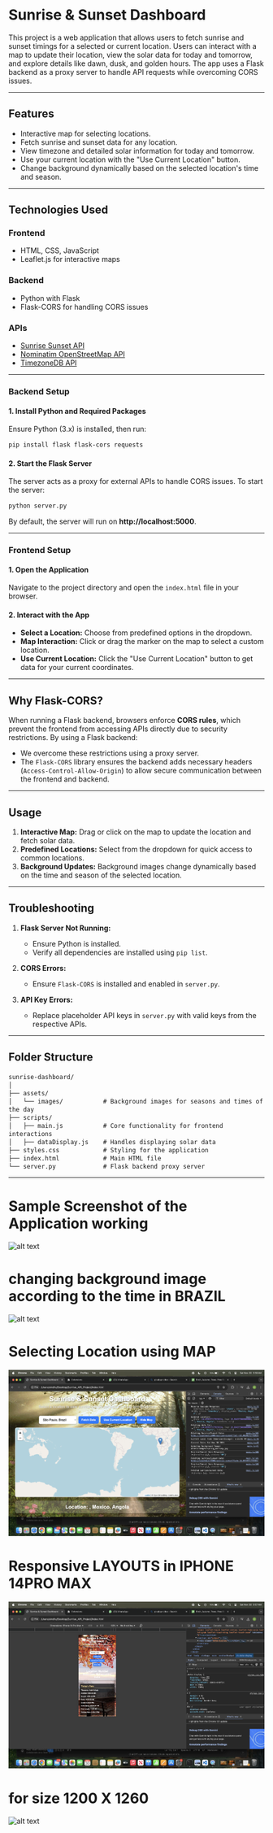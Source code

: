 # Sunrise & Sunset Dashboard

This project is a web application that allows users to fetch sunrise and sunset timings for a selected or current location. Users can interact with a map to update their location, view the solar data for today and tomorrow, and explore details like dawn, dusk, and golden hours. The app uses a Flask backend as a proxy server to handle API requests while overcoming CORS issues.

---

## **Features**

- Interactive map for selecting locations.
- Fetch sunrise and sunset data for any location.
- View timezone and detailed solar information for today and tomorrow.
- Use your current location with the "Use Current Location" button.
- Change background dynamically based on the selected location's time and season.

---

## **Technologies Used**

### **Frontend**
- HTML, CSS, JavaScript
- Leaflet.js for interactive maps

### **Backend**
- Python with Flask
- Flask-CORS for handling CORS issues

### **APIs**
- [Sunrise Sunset API](https://sunrisesunset.io/api/)
- [Nominatim OpenStreetMap API](https://nominatim.openstreetmap.org/)
- [TimezoneDB API](https://timezonedb.com/)

---



### **Backend Setup**

#### **1. Install Python and Required Packages**  
Ensure Python (3.x) is installed, then run:
```bash
pip install flask flask-cors requests
```

#### **2. Start the Flask Server**  
The server acts as a proxy for external APIs to handle CORS issues. To start the server:
```bash
python server.py
```
By default, the server will run on **http://localhost:5000**.

---

### **Frontend Setup**

#### **1. Open the Application**  
Navigate to the project directory and open the `index.html` file in your browser.

#### **2. Interact with the App**
- **Select a Location:** Choose from predefined options in the dropdown.
- **Map Interaction:** Click or drag the marker on the map to select a custom location.
- **Use Current Location:** Click the "Use Current Location" button to get data for your current coordinates.

---

## **Why Flask-CORS?**

When running a Flask backend, browsers enforce **CORS rules**, which prevent the frontend from accessing APIs directly due to security restrictions. By using a Flask backend:
- We overcome these restrictions using a proxy server.
- The `Flask-CORS` library ensures the backend adds necessary headers (`Access-Control-Allow-Origin`) to allow secure communication between the frontend and backend.

---

## **Usage**

1. **Interactive Map:** Drag or click on the map to update the location and fetch solar data.
2. **Predefined Locations:** Select from the dropdown for quick access to common locations.
3. **Background Updates:** Background images change dynamically based on the time and season of the selected location.

---

## **Troubleshooting**

1. **Flask Server Not Running:**  
   - Ensure Python is installed.
   - Verify all dependencies are installed using `pip list`.

2. **CORS Errors:**  
   - Ensure `Flask-CORS` is installed and enabled in `server.py`.

3. **API Key Errors:**  
   - Replace placeholder API keys in `server.py` with valid keys from the respective APIs.

---

## **Folder Structure**

```
sunrise-dashboard/
│
├── assets/
│   └── images/           # Background images for seasons and times of the day
├── scripts/
│   ├── main.js           # Core functionality for frontend interactions
│   ├── dataDisplay.js    # Handles displaying solar data
├── styles.css            # Styling for the application
├── index.html            # Main HTML file
└── server.py             # Flask backend proxy server
```

---


# Sample Screenshot of the Application working


![alt text](image1.png)

# changing background image according to the time in BRAZIL

![alt text](image2.png)

# Selecting Location using MAP 

![alt text](image3.png)

# Responsive LAYOUTS in IPHONE 14PRO MAX 

![alt text](image4.png)

# for size 1200 X 1260 

![alt text](image5.png)

